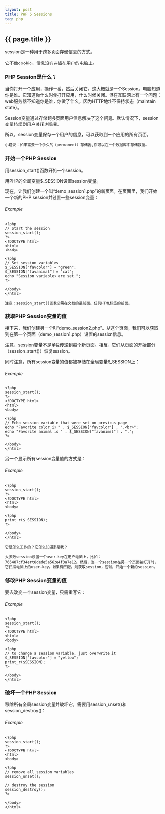 ```yaml
---
layout: post
title: PHP 5 Sessions
tag: php
---
```

## {{ page.title }}
session是一种用于跨多页面存储信息的方式。
<br /><br />
它不像cookie，信息没有存储在用户的电脑上。

### PHP Session是什么？

当你打开一个应用，操作一番，然后关闭它。这大概就是一个Session。电脑知道你是谁。它知道你什么时候打开应用，什么时候关闭。但在互联网上有一个问题：web服务器不知道你是谁，你做了什么，因为HTTP地址不保持状态（maintain state）。

Session变量通过存储跨多页面用户信息解决了这个问题。默认情况下，session变量持续到用户关闭浏览器。

所以，session变量保存一个用户的信息，可以获取到一个应用的所有页面。

```
小建议：如果需要一个永久的（permanent）存储器,你可以在一个数据库中存储数据。
```
### 开始一个PHP Session

用session_start()函数开始一个session。

用PHP的全局变量$_SESSION设置session变量。

现在，让我们创建一个叫“demo_session1.php”的新页面。在页面里，我们开始一个新的PHP session并设置一些session变量：

###### Example
```
<?php
// Start the session
session_start();
?>
<!DOCTYPE html>
<html>
<body>

<?php
// Set session variables
$_SESSION["favcolor"] = "green";
$_SESSION["favanimal"] = "cat";
echo "Session variables are set.";
?>

</body>
</html>
```
```
注意：session_start()函数必需在文档的最前面。任何HTML标签的前面。
```
### 获取PHP Session变量的值

接下来，我们创建另一个叫“demo_session2.php”。从这个页面，我们可以获取到在第一个页面（demo_session1.php）设置的session信息。

注意，session变量不是单独传递到每个新页面。相反，它们从页面的开始部分（session_start()）恢复session。

同时注意，所有session变量的值都被存储在全局变量$_SESSION上：

###### Example
```
<?php
session_start();
?>
<!DOCTYPE html>
<html>
<body>

<?php
// Echo session variable that were set on previous page
echo "Favorite color is " . $_SESSION["favcolor"] . ".<br>";
echo "Favorite animal is " . $_SESSION["favanimal"] . ".";
?>

</body>
</html>
```
另一个显示所有session变量值的方式是：

###### Example
```
<?php
session_start();
?>
<!DOCTYPE html>
<html>
<body>

<?php
print_r($_SESSION);
?>

</body>
</html>
```
```
它是怎么工作的？它怎么知道那是我？

大多数session设置一个user-key在用户电脑上，比如：765487cf34ert8dede5a562e4f3a7e12。然后，当一个session在另一个页面被打开时，它扫描电脑上的user-key。如果有匹配，则获取session，否则，开始一个新的session。
```
### 修改PHP Session变量的值

要去改变一个session变量，只需重写它：

###### Example
```
<?php
session_start();
?>
<!DOCTYPE html>
<html>
<body>

<?php
// to change a session variable, just overwrite it
$_SESSION["favcolor"] = "yellow";
print_r($SESSION);
?>

</body>
</html>
```
### 破坏一个PHP Session

移除所有全局session变量并破坏它，需要用session_unset()和session_destroy()：

###### Example
```
<?php
session_start();
?>
<!DOCTYPE html>
<html>
<body>

<?php
// remove all session variables
session_unset();

// destroy the session
session_destroy();
?>

</body>
</html>
```